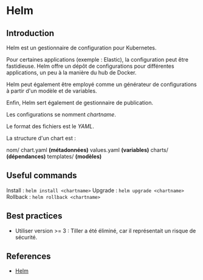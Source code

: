 # Helm

## Introduction

Helm est un gestionnaire de configuration pour Kubernetes.

Pour certaines applications (exemple : Elastic), la configuration peut être fastidieuse. Helm offre un dépôt de configurations pour différentes applications, un peu à la manière du hub de Docker.

Helm peut également être employé comme un générateur de configurations à partir d'un modèle et de variables.

Enfin, Helm sert également de gestionnaire de publication.

Les configurations se nomment *chartname*.

Le format des fichiers est le *YAML*.

La structure d'un chart est :

nom/
	chart.yaml **(métadonnées)**
	values.yaml **(variables)** 
	charts/ **(dépendances)**
	templates/ **(modèles)**

## Useful commands

Install : `helm install <chartname>`
Upgrade : `helm upgrade <chartname>`
Rollback : `helm rollback <chartname>`

## Best practices

- Utiliser version >= 3 : Tiller a été éliminé, car il représentait un risque de sécurité.

## References

- [Helm](https://helm.sh/)
